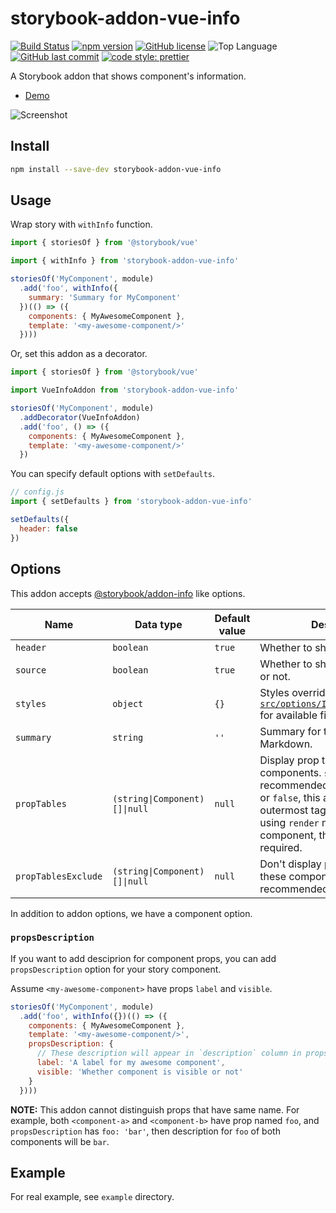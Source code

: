# storybook-addon-vue-info

[![Build Status](https://travis-ci.com/pocka/storybook-addon-vue-info.svg?branch=master)](https://travis-ci.com/pocka/storybook-addon-vue-info)
[![npm version](https://badge.fury.io/js/storybook-addon-vue-info.svg)](https://badge.fury.io/js/storybook-addon-vue-info)
[![GitHub license](https://img.shields.io/github/license/pocka/storybook-addon-vue-info.svg)](https://github.com/pocka/storybook-addon-vue-info/blob/master/LICENSE)
![Top Language](https://img.shields.io/github/languages/top/pocka/storybook-addon-vue-info.svg)
[![GitHub last commit](https://img.shields.io/github/last-commit/pocka/storybook-addon-vue-info.svg)](https://github.com/pocka/storybook-addon-vue-info/commits/master)
[![code style: prettier](https://img.shields.io/badge/code_style-prettier-ff69b4.svg)](https://github.com/prettier/prettier)


A Storybook addon that shows component's information.

- [Demo](https://storybook-addon-vue-info.netlify.com/)

![Screenshot](https://raw.githubusercontent.com/pocka/storybook-addon-vue-info/master/assets/storybook-addon-vue-info--screen-shot.png)

## Install

```sh
npm install --save-dev storybook-addon-vue-info
```

## Usage

Wrap story with `withInfo` function.

```js
import { storiesOf } from '@storybook/vue'

import { withInfo } from 'storybook-addon-vue-info'

storiesOf('MyComponent', module)
  .add('foo', withInfo({
    summary: 'Summary for MyComponent'
  })(() => ({
    components: { MyAwesomeComponent },
    template: '<my-awesome-component/>'
  })))
```

Or, set this addon as a decorator.

```js
import { storiesOf } from '@storybook/vue'

import VueInfoAddon from 'storybook-addon-vue-info'

storiesOf('MyComponent', module)
  .addDecorator(VueInfoAddon)
  .add('foo', () => ({
    components: { MyAwesomeComponent },
    template: '<my-awesome-component/>'
  })
```

You can specify default options with `setDefaults`.

```js
// config.js
import { setDefaults } from 'storybook-addon-vue-info'

setDefaults({
  header: false
})
```

## Options

This addon accepts [@storybook/addon-info](https://github.com/storybooks/storybook/tree/master/addons/info) like options.

| Name                | Data type                     | Default value | Description                                                                                                                                                                                                                 |
| ------------------- | ----------------------------- | ------------- | --------------------------------------------------------------------------------------------------------------------------------------------------------------------------------------------------------------------------- |
| `header`            | `boolean`                     | `true`        | Whether to show header or not.                                                                                                                                                                                              |
| `source`            | `boolean`                     | `true`        | Whether to show source(usage) or not.                                                                                                                                                                                       |
| `styles`            | `object`                      | `{}`          | Styles override. See [`src/options/InfoAddonOptions.ts`](src/options/InfoAddonOptions.ts) for available fields.                                                                                                             |
| `summary`           | `string`                      | `''`          | Summary for the story. Accepts Markdown.                                                                                                                                                                                    |
| `propTables`        | `(string\|Component)[]\|null` | `null`        | Display prop tables for these components. `string[]` is recommended. If specified `null` or `false`, this addon use outermost tag in `template`. When using `render` method in a story component, this option is required.  |
| `propTablesExclude` | `(string\|Component)[]\|null` | `null`        | Don't display prop tables for these components. `string[]` is recommended.                                                                                                                                                  |

In addition to addon options, we have a component option.

### `propsDescription`

If you want to add desciprion for component props, you can add `propsDescription` option for your story component.

Assume `<my-awesome-component>` have props `label` and `visible`.

```js
storiesOf('MyComponent', module)
  .add('foo', withInfo({})(() => ({
    components: { MyAwesomeComponent },
    template: '<my-awesome-component/>',
    propsDescription: {
      // These description will appear in `description` column in props table
      label: 'A label for my awesome component',
      visible: 'Whether component is visible or not'
    }
  })))
```

**NOTE:** This addon cannot distinguish props that have same name. For example, both `<component-a>` and `<component-b>` have prop named `foo`, and `propsDescription` has `foo: 'bar'`, then description for `foo` of both components will be `bar`.

## Example

For real example, see `example` directory.
